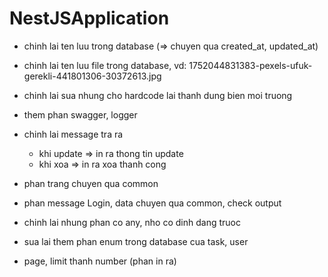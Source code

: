 # NestJSApplication

- chinh lai ten luu trong database (=> chuyen qua created_at, updated_at)

- chinh lai ten luu file trong database, vd: 1752044831383-pexels-ufuk-gerekli-441801306-30372613.jpg

- chinh lai sua nhung cho hardcode lai thanh dung bien moi truong

- them phan swagger, logger

- chinh lai message tra ra
  - khi update => in ra thong tin update
  - khi xoa => in ra xoa thanh cong

- phan trang chuyen qua common

- phan message Login, data chuyen qua common, check output

- chinh lai nhung phan co any, nho co dinh dang truoc

- sua lai them phan enum trong database cua task, user

- page, limit thanh number (phan in ra)